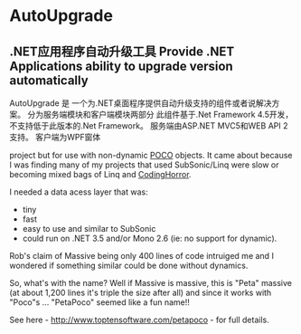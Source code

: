 # AutoUpgrade #

<h2 class="tagline">.NET应用程序自动升级工具 Provide  .NET Applications ability to upgrade version automatically</h2>

AutoUpgrade 是 一个为.NET桌面程序提供自动升级支持的组件或者说解决方案。
分为服务端模块和客户端模块两部分
此组件基于.Net Framework 4.5开发，不支持低于此版本的.Net Framework。
服务端由ASP.NET MVC5和WEB API 2支持。
客户端为WPF窗体

project but for use with non-dynamic [POCO](http://en.wikipedia.org/wiki/Plain_Old_CLR_Object) objects.  It came about because I was finding
many of my projects that used SubSonic/Linq were slow or becoming mixed bags of Linq and [CodingHorror](http://www.subsonicproject.com/docs/CodingHorror).

I needed a data acess layer that was:

* tiny
* fast
* easy to use and similar to SubSonic
* could run on .NET 3.5 and/or Mono 2.6 (ie: no support for dynamic).  

Rob's claim of Massive being only 400 lines of code intruiged me and I wondered if something similar could be done without dynamics.

So, what's with the name?  Well if Massive is massive, this is "Peta" massive (at about 1,200 lines it's triple the size after all) and since it 
works with "Poco"s ... "PetaPoco" seemed like a fun name!!


See here - <http://www.toptensoftware.com/petapoco> - for full details.
